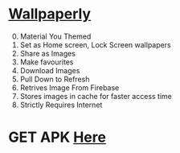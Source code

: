 # [Wallpaperly](https://github.com/TharunDharmaraj/TharunDharmaraj/raw/main/wallx-ly.apk)


0. Material You Themed
1. Set as Home screen, Lock Screen wallpapers
2. Share as Images
3. Make favourites
4. Download Images
5. Pull Down to Refresh
6. Retrives Image From Firebase
7. Stores images in cache for faster access time
8. Strictly Requires Internet

# GET APK  [Here](https://github.com/TharunDharmaraj/TharunDharmaraj/raw/main/wallx-ly.apk)
